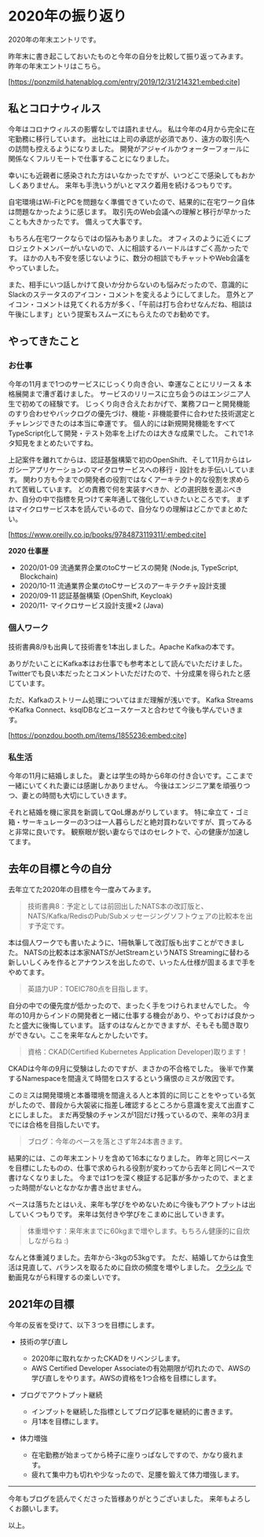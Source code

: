 # 2020年の振り返り

2020年の年末エントリです。

昨年末に書き起こしておいたものと今年の自分を比較して振り返ってみます。
昨年の年末エントリはこちら。

[https://ponzmild.hatenablog.com/entry/2019/12/31/214321:embed:cite]

## 私とコロナウィルス

今年はコロナウィルスの影響なしでは語れません。
私は今年の4月から完全に在宅勤務に移行しています。
出社には上司の承認が必須であり、遠方の取引先への訪問も控えるようになりました。
開発がアジャイルかウォーターフォールに関係なくフルリモートで仕事することになりました。

幸いにも近親者に感染された方はいなかったですが、いつどこで感染してもおかしくありません。
来年も手洗いうがいとマスク着用を続けるつもりです。

自宅環境はWi-FiとPCを問題なく準備できていたので、結果的に在宅ワーク自体は問題なかったように感じます。
取引先のWeb会議への理解と移行が早かったことも大きかったです。 備えって大事です。

もちろん在宅ワークならではの悩みもありました。
オフィスのように近くにプロジェクトメンバーがいないので、人に相談するハードルはすごく高かったです。
ほかの人も不安を感じないように、数分の相談でもチャットやWeb会議をやっていました。

また、相手にいつ話しかけて良いか分からないのも悩みだったので、意識的にSlackのステータスのアイコン・コメントを変えるようにしてました。
意外とアイコン・コメントは見てくれる方が多く、「午前は打ち合わせなんだね、相談は午後にします」という提案もスムーズにもらえたのでお勧めです。


## やってきたこと

### お仕事

今年の11月まで1つのサービスにじっくり向き合い、幸運なことにリリース & 本格展開まで漕ぎ着けました。
サービスのリリースに立ち会うのはエンジニア人生で初めての経験です。
じっくり向き合えたおかげで、業務フローと開発機能のすり合わせやバックログの優先づけ、機能・非機能要件に合わせた技術選定とチャレンジできたのは本当に幸運です。
個人的には新規開発機能をすべてTypeScript化して開発・テスト効率を上げたのは大きな成果でした。
これで1ネタ知見をまとめたいですね。

上記案件を離れてからは、認証基盤構築で初のOpenShift、そして11月からはレガシーアプリケーションのマイクロサービスへの移行・設計をお手伝いしています。
関わり方も今までの開発者の役割ではなくアーキテクト的な役割を求められて苦戦しています。
どの責務で何を実装すべきか、どの選択肢を選ぶべきか、自分の中で指標を見つけて来年通して強化していきたいところです。
まずはマイクロサービス本を読んでいるので、自分なりの理解はどこかでまとめたい。

[https://www.oreilly.co.jp/books/9784873119311/:embed:cite]

**2020 仕事歴**

* 2020/01-09 流通業界企業のtoCサービスの開発 (Node.js, TypeScript, Blockchain)
* 2020/10-11 流通業界企業のtoCサービスのアーキテクチャ設計支援
* 2020/09-11 認証基盤構築 (OpenShift, Keycloak)
* 2020/11- マイクロサービス設計支援×2 (Java)


### 個人ワーク

技術書典8/9も出典して技術書を1本出しました。Apache Kafkaの本です。

ありがたいことにKafka本はお仕事でも参考本として読んでいただけました。
Twitterでも良い本だったとコメントいただけたので、十分成果を得られたと感じています。

ただ、Kafkaのストリーム処理についてはまだ理解が浅いです。
Kafka StreamsやKafka Connect、ksqlDBなどユースケースと合わせて今後も学んでいきます。

[https://ponzdou.booth.pm/items/1855236:embed:cite]


### 私生活

今年の11月に結婚しました。
妻とは学生の時から6年の付き合いです。ここまで一緒にいてくれた妻には感謝しかありません。
今後はエンジニア業を頑張りつつ、妻との時間も大切にしていきます。

それと結婚を機に家具を新調してQoL爆あがりしています。
特に傘立て・ゴミ箱・サーキュレーターの3つは一人暮らしだと絶対買わないですが、買ってみると非常に良いです。
観察眼が鋭い妻ならではのセレクトで、心の健康が加速してます。


## 去年の目標と今の自分

去年立てた2020年の目標を今一度みてみます。

> 技術書典8：予定としては前回出したNATS本の改訂版と、NATS/Kafka/RedisのPub/Subメッセージングソフトウェアの比較本を出す予定です。

本は個人ワークでも書いたように、1冊執筆して改訂版も出すことができました。
NATSの比較本は本家NATSがJetStreamというNATS Streamingに替わる新しいしくみを作るとアナウンスを出したので、いったん仕様が固まるまで手をやめてます。

> 英語力UP：TOEIC780点を目指します。

自分の中での優先度が低かったので、まったく手をつけられませんでした。
今年の10月からインドの開発者と一緒に仕事する機会があり、やっておけば良かったと盛大に後悔しています。
話すのはなんとかできますが、そもそも聞き取りができない。ここを来年なんとかしたいです。

> 資格：CKAD(Certified Kubernetes Application Developer)取ります！

CKADは今年の9月に受験はしたのですが、まさかの不合格でした。
後半で作業するNamespaceを間違えて時間をロスするという痛恨のミスが敗因です。

このミスは開発環境と本番環境を間違える人と本質的に同じことをやっている気がしたので、普段から大袈裟に指差し確認するところから意識を変えて出直すことにしました。
まだ再受験のチャンスが1回だけ残っているので、来年の3月までには合格を目指したいです。

> ブログ：今年のペースを落とさず年24本書きます。

結果的には、この年末エントリを含めて16本になりました。
昨年と同じペースを目標にしたものの、仕事で求められる役割が変わってから去年と同じペースで書けなくなりました。
今までは1つを深く検証する記事が多かったので、まとまった時間がないとなかなか書き出せません。

ペースは落ちたとはいえ、来年も学びをやめないために今後もアウトプットは出していくつもりです。
来年は気付きや学びをこまめに出していきます。

> 体重増やす：来年末までに60kgまで増やします。もちろん健康的に自炊しながらね :)

なんと体重減りました。去年から-3kgの53kgです。
ただ、結婚してからは食生活は見直して、バランスを取るために自炊の頻度を増やしました。
[クラシル](https://www.kurashiru.com/) で動画見ながら料理するの楽しいです。


## 2021年の目標

今年の反省を受けて、以下３つを目標にします。

* 技術の学び直し
    * 2020年に取れなかったCKADをリベンジします。
    * AWS Certified Developer Associateの有効期限が切れたので、AWSの学び直しをやります。AWSの資格を1つ合格を目標にします。

* ブログでアウトプット継続
    * インプットを継続した指標としてブログ記事を継続的に書きます。
    * 月1本を目標にします。

* 体力増強
    * 在宅勤務が始まってから椅子に座りっぱなしですので、かなり疲れます。 
    * 疲れて集中力も切れや少なったので、足腰を鍛えて体力増強します。

---

今年もブログを読んでくださった皆様ありがとうございました。
来年もよろしくお願いします。

以上。
